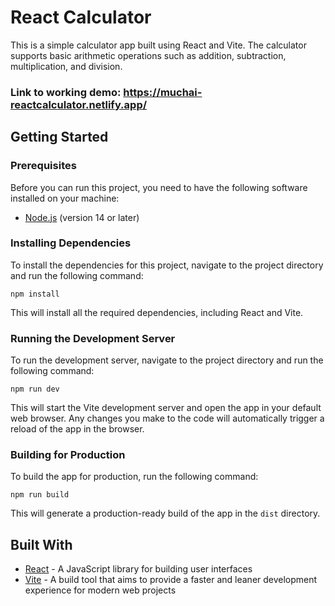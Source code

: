 # React Calculator

This is a simple calculator app built using React and Vite. The calculator supports basic arithmetic operations such as addition, subtraction, multiplication, and division.

### Link to working demo: https://muchai-reactcalculator.netlify.app/

## Getting Started

### Prerequisites

Before you can run this project, you need to have the following software installed on your machine:

- [Node.js](https://nodejs.org/en/) (version 14 or later)


### Installing Dependencies

To install the dependencies for this project, navigate to the project directory and run the following command:

`npm install`


This will install all the required dependencies, including React and Vite.

### Running the Development Server

To run the development server, navigate to the project directory and run the following command:

`npm run dev`


This will start the Vite development server and open the app in your default web browser. Any changes you make to the code will automatically trigger a reload of the app in the browser.

### Building for Production

To build the app for production, run the following command:

`npm run build`


This will generate a production-ready build of the app in the `dist` directory.

## Built With

- [React](https://reactjs.org/) - A JavaScript library for building user interfaces
- [Vite](https://vitejs.dev/) - A build tool that aims to provide a faster and leaner development experience for modern web projects


